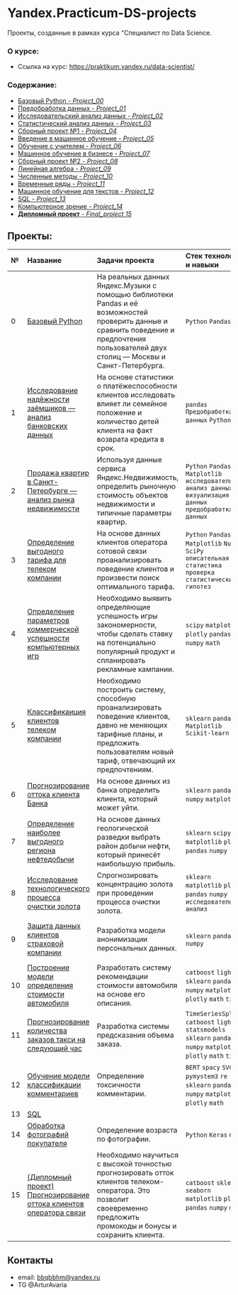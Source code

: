 # Yandex.Practicum-DS-projects
Проекты, созданные в рамках курса "Специалист по Data Science.

### О курсе:

- Ссылка на курс: https://praktikum.yandex.ru/data-scientist/

### Содержание:

  - [Базовый Python - *Project_00*](https://github.com/ArturKonovalov/Yandex.Practicum-DS-projects/blob/master/00_Базовый%20Python/00_basic_python.ipynb)
  - [Предобработка данных - *Project_01*](https://github.com/ArturKonovalov/Yandex.Practicum-DS-projects/blob/master/01_Предобработка%20данных/01_bank_data_preprocessing.ipynb)
  - [Исследовательский анализ данных - *Project_02*](https://github.com/ArturKonovalov/Yandex.Practicum-DS-projects/blob/master/02_Исследовательский%20анализ%20данных/02_EDA.ipynb)
  - [Статистический анализ данных - *Project_03*](https://github.com/ArturKonovalov/Yandex.Practicum-DS-projects/blob/master/03_Статистический%20анализ%20данных/03_statistical_analysis.ipynb)
  - [Сборный проект №1 - *Project_04*](https://github.com/ArturKonovalov/Yandex.Practicum-DS-projects/blob/master/04_Сборный%20проект%20№1/04_Games_research%20.ipynb)
  - [Введение в машинное обучение - *Project_05*](https://github.com/ArturKonovalov/Yandex.Practicum-DS-projects/blob/master/05_Введение%20в%20машинное%20обучение/05_telecom_tariffs.ipynb)
  - [Обучение с учителем - *Project_06*](https://github.com/ArturKonovalov/Yandex.Practicum-DS-projects/blob/master/06_Обучение%20с%20учителем/06_bank_churn_modeling.ipynb)
  - [Машинное обучение в бизнесе - *Project_07*](https://github.com/ArturKonovalov/Yandex.Practicum-DS-projects/blob/master/07_Машинное%20обучение%20в%20бизнесе/07.oil_industry_analytics.ipynb)
  - [Сборный проект №2 - *Project_08*]()
  - [Линейная алгебра - *Project_09*]()
  - [Численные методы - *Project_10*]()
  - [Временные ряды - *Project_11*]()
  - [Машинное обучение для текстов - *Project_12*]()
  - [SQL - *Project_13*]()
  - [Компьютерное зрение - *Project_14*]()
  - [**Дипломный проект**  - *Final_project 15*]()

## Проекты:

|№| Название | Задачи проекта | Стек технологий и навыки | Сферы деятельности |
|:---|:-------------------|:----------------------------------------------------------|:---------|:---------------:|
|0   |[Базовый Python](https://github.com/ArturKonovalov/Yandex.Practicum-DS-projects/blob/master/00_Базовый%20Python/00_basic_python.ipynb)|На реальных данных Яндекс.Музыки c помощью библиотеки Pandas и её возможностей проверить данные и сравнить поведение и предпочтения пользователей двух столиц — Москвы и Санкт-Петербурга.| `Python` `Pandas`| `Интернет-сервисы` `Стриминговый сервис`|
|1   |[Исследование надёжности заёмщиков — анализ банковских данных](https://github.com/ArturKonovalov/Yandex.Practicum-DS-projects/blob/master/01_Предобработка%20данных/01_bank_data_preprocessing.ipynb)|На основе статистики о платёжеспособности клиентов исследовать влияет ли семейное положение и количество детей клиента на факт возврата кредита в срок.|`pandas` `Предобработка данных` `Python`| `Банковская сфера` `Кредитование`|
|2   |[Продажа квартир в Санкт-Петербурге — анализ рынка недвижимости](https://github.com/ArturKonovalov/Yandex.Practicum-DS-projects/blob/master/02_Исследовательский%20анализ%20данных/02_EDA.ipynb)|Используя данные сервиса Яндекс.Недвижимость, определить рыночную стоимость объектов недвижимости и типичные параметры квартир.| `Python` `Pandas` `Matplotlib` `исследовательский анализ данных` `визуализация данных` `предобработка данных`| `Интернет-сервисы` `Площадки объявлений`|
|3   |[Определение выгодного тарифа для телеком компании](https://github.com/ArturKonovalov/Yandex.Practicum-DS-projects/blob/master/03_Статистический%20анализ%20данных/03_statistical_analysis.ipynb)|На основе данных клиентов оператора сотовой связи проанализировать поведение клиентов и произвести поиск оптимального тарифа.|`Python` `Pandas` `Matplotlib` `NumPy` `SciPy` `описательная статистика` `проверка статистических гипотез`| `Телеком`|
|4   |[Определение параметров коммерческой успешности компьютерных игр](https://github.com/ArturKonovalov/Yandex.Practicum-DS-projects/blob/master/04_Сборный%20проект%20№1/04_Games_research%20.ipynb)|Необходимо выявить определяющие успешность игры закономерности, чтобы сделать ставку на потенциально популярный продукт и спланировать рекламные кампании.|`scipy` `matplotlib` `plotly` `pandas` `numpy` `math`| `Gamedev`|
|5   |[Классификаиция клиентов телеком компании](https://github.com/ArturKonovalov/Yandex.Practicum-DS-projects/blob/master/05_Введение%20в%20машинное%20обучение/05_telecom_tariffs.ipynb)|Необходимо построить систему, способную проанализировать поведение клиентов, давно не меняющих тарифные планы, и предложить пользователям новый тариф, отвечающий их предпочтениям.|`sklearn` `pandas` `Matplotlib` `Scikit-learn`| `Телеком`|
|6   |[Прогнозирование оттока клиента Банка](https://github.com/ArturKonovalov/Yandex.Practicum-DS-projects/blob/master/06_Обучение%20с%20учителем/06_bank_churn_modeling.ipynb)|На основе данных из банка определить клиента, который может уйти.|`sklearn` `pandas` `numpy` `matplotlib`| `Бизнес` `Инвестиции` `Банковская сфера` `Кредитование`|
|7   |[Определение наиболее выгодного региона нефтедобычи](https://github.com/ArturKonovalov/Yandex.Practicum-DS-projects/blob/master/07_Машинное%20обучение%20в%20бизнесе/07.oil_industry_analytics.ipynb)|На основе данных геологической разведки выбрать район добычи нефти, который принесёт наибольшую прибыль.|`sklearn` `scipy` `matplotlib` `plotly` `pandas` `numpy`| `Добывающие компании`|
|8   |[Исследование технологического процесса очистки золота]()|Спрогнозировать концентрацию золота при проведении процесса очистки золота.|`sklearn` `matplotlib` `plotly` `pandas` `numpy` `исследовательский анализ`| `Промышленность`|
|9   |[Защита данных клиентов страховой компании]()|Разработка модели анонимизации персональных данных.|`sklearn` `pandas` `numpy`| `Банковская сфера` `Интернет-сервисы` `Инвестиции` `Телеком`|
|10  |[Построение модели определения стоимости автомобиля]()|Разработать систему рекомендации стоимости автомобиля на основе его описания.|`catboost` `lightgbm` `sklearn` `pandas` `numpy` `matplotlib` `plotly` `math` `time`| `Интернет-сервисы` `Интернет-магазины` `Бизнес`|
|11  |[Прогнозирование количества заказов такси на следующий час]()|Разработка системы предсказания объема заказа.|`TimeSeriesSplit` `catboost` `lightgbm` `statsmodels` `sklearn` `pandas` `numpy` `matplotlib` `plotly` `math` `time`| `Бизнес` `Интернет-сервисы` `Стартапы`|
|12  |[Обучение модели классификации комментариев]()|Определение токсичности комментарии.|`BERT` `spacy` `SVC` `pymystem3` `re` `sklearn` `pandas` `numpy` `matplotlib` `plotly` `math`| `Интернет-сервисы` `Стартапы`|
|13  |[SQL](...)|
|14  |[Обработка фотографий покупателя]()|Определение возраста по фотографии.|`Python` `Keras` `CV`| `Ритейл` `Оффлайн Бизнес`|
|15  |[(Дипломный проект) Прогнозирование оттока клиентов оператора связи]()|Необходимо научиться с высокой точностью прогнозировать отток клиентов телеком-оператора. Это позволит своевременно предложить промокоды и бонусы и сохранить клиента.|`catboost` `sklearn` `seaborn` `matplotlib` `plotly` `pandas` `numpy` `math`|

## Контакты

- email: bbqbbhm@yandex.ru
- TG @ArturAvaria
